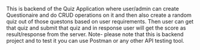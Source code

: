This is backend of the Quiz Application where user/admin can create Questionaire and do CRUD operations on it and then also create a random quiz out of those questons based 
on user requirements.
Then user can get that quiz and submit that quiz and in response user will get the score as result/response from the server.
Note- please note that this is backend project and to test it you can use Postman or any other API testing tool.
